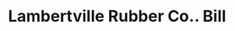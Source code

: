 ---
doi: 10.7916/D8P28988
date_other: '1880'
date_other_textual: 1880-1889
form: printed ephemera
genre:
- Invoices
name:
- Lambertville Rubber Co.
object_in_context_url: https://biggert.cul.columbia.edu/items/view/ave_biggert_00926
subject_hierarchical_geographic:
- Lambertville, New Jersey, United States
subject_name:
- Lambertville Rubber Co.
title: Lambertville Rubber Co.. Bill
sort_title: Lambertville Rubber Co.. Bill
call_number: ave_biggert_00926
coordinates:
- 40.368563,-74.943049
pid: ave_biggert_00926
identifiers: ave_biggert_00926
permalink: /biggert/ave_biggert_00926/
layout: iiif-image-page
---